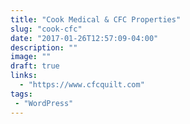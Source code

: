 ```yaml
---
title: "Cook Medical & CFC Properties"
slug: "cook-cfc"
date: "2017-01-26T12:57:09-04:00"
description: ""
image: ""
draft: true
links:
  - "https://www.cfcquilt.com"
tags:
 - "WordPress"
---
```

